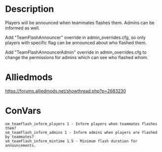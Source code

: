 # Description
Players will be announced when teammates flashes them. Admins can be informed as well.

Add "TeamFlashAnnouncer" override in admin_overrides.cfg, so only players with specific flag can be announced about who flashed them.

Add "TeamFlashAnnouncerAdmin" override in admin_overrides.cfg to change the permissions for admins which can see who flashed whom.

# Alliedmods
https://forums.alliedmods.net/showthread.php?p=2683230

# ConVars
```
sm_teamflash_inform_players 1 - Inform players when teammates flashes them?
sm_teamflash_inform_admins 1 - Inform admins when players are flashed by teammates?
sm_teamflash_inform_mintime 1.5 - Minimum flash duration for announcements.
```
